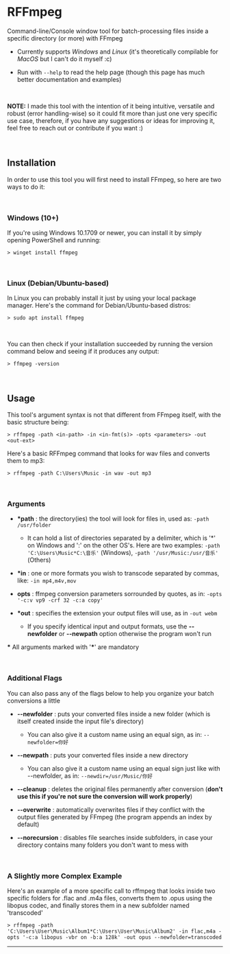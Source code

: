 # **RFFmpeg**

Command-line/Console window tool for batch-processing files inside a specific directory (or more) with FFmpeg

* Currently supports *Windows* and *Linux* (it's theoretically compilable for *MacOS* but I can't do it myself :c)

* Run with `--help` to read the help page (though this page has much better documentation and examples)

<br>

**NOTE:** I made this tool with the intention of it being intuitive, versatile and robust (error handling-wise) so it could fit more than just one very specific use case, therefore, if you have any suggestions or ideas for improving it, feel free to reach out or contribute if you want :)

<br>

## **Installation**

In order to use this tool you will first need to install FFmpeg, so here are two ways to do it:

<br>

### **Windows (10+)**

If you're using Windows 10.1709 or newer, you can install it by simply opening PowerShell and running: 

    > winget install ffmpeg

<br>

### **Linux (Debian/Ubuntu-based)**

In Linux you can probably install it just by using your local package manager. Here's the command for Debian/Ubuntu-based distros: 

    > sudo apt install ffmpeg

<br>

You can then check if your installation succeeded by running the version command below and seeing if it produces any output:

    > ffmpeg -version

<br>

## **Usage**

This tool's argument syntax is not that different from FFmpeg itself, with the basic structure being:
 
    > rffmpeg -path <in-path> -in <in-fmt(s)> -opts <parameters> -out <out-ext>

Here's a basic RFFmpeg command that looks for wav files and converts them to mp3:

    > rffmpeg -path C:\Users\Music -in wav -out mp3
  

<br>

 ### **Arguments**
 
 * __\*__**path** : the directory(ies) the tool will look for files in, used as: `-path /usr/folder`

    * It can hold a list of directories separated by a delimiter, which is '*' on Windows and ':' on the other OS's. Here are two examples: `-path 'C:\Users\Music*C:\音乐'` (Windows), `-path '/usr/Music:/usr/音乐'` (Others)

 * __\*__**in**   : one or more formats you wish to transcode separated by commas, like: `-in mp4,m4v,mov`

 * **opts**       : ffmpeg conversion parameters sorrounded by quotes, as in: `-opts '-c:v vp9 -crf 32 -c:a copy'` 

 * __\*__**out**  : specifies the extension your output files will use, as in `-out webm`

    * If you specify identical input and output formats, use the **--newfolder** or **--newpath** option otherwise the program won't run 

 __\*__ All arguments marked with '__*__' are mandatory

<br>

 ### **Additional Flags**

You can also pass any of the flags below to help you organize your batch conversions a little

 * **--newfolder**   : puts your converted files inside a new folder (which is itself created inside the input file's directory)
    * You can also give it a custom name using an equal sign, as in: `--newfolder=你好`
 * **--newpath**   : puts your converted files inside a new directory
    * You can also give it a custom name using an equal sign just like with --newfolder, as in: `--newdir=/usr/Music/你好`

 * **--cleanup**     : deletes the original files permanently after conversion (**don't use this if you're not sure the conversion will work properly**)

 * **--overwrite**   : automatically overwrites files if they conflict with the output files generated by FFmpeg  (the program appends an index by default)

 * **--norecursion** : disables file searches inside subfolders, in case your directory contains many folders you  don't want to mess with

<br>

### **A Slightly more Complex Example**

Here's an example of a more specific call to rffmpeg that looks inside two specific folders for .flac and .m4a files, converts them to .opus using the libopus codec, and finally stores them in a new subfolder named 'transcoded'

    > rffmpeg -path 'C:\Users\User\Music\Album1*C:\Users\User\Music\Album2' -in flac,m4a -opts '-c:a libopus -vbr on -b:a 128k' -out opus --newfolder=transcoded

***